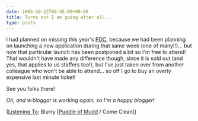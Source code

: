 ```yaml
---
date: 2003-10-22T00:45:00+00:00
title: Turns out I am going after all...
type: posts
---
```

I had planned on missing this year's [PDC](http://msdn.microsoft.com/events/pdc), because we had been planning on launching a new application during that same week (one of many!!)... but now that particular launch has been postponed a bit so I'm free to attend! That wouldn't have made any difference though, since it is sold out (and yes, that applies to us staffers too!), but I've just taken over from another colleague who won't be able to attend... so off I go to buy an overly expensive last minute ticket!

See you folks there!

_Oh, and w.bloggar is working again, so I'm a happy blogger!_


  ([Listening To](https://learn.microsoft.com/en-us/previous-versions/dotnet/articles/ms973230(v=msdn.10)): Blurry [[Puddle of Mudd](https://open.spotify.com/search/Puddle%20of%20Mudd/artists) / Come Clean])
